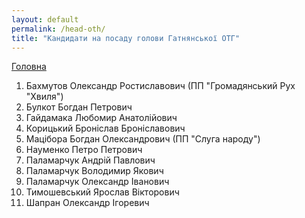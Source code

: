 ```yaml
---
layout: default
permalink: /head-oth/
title: "Кандидати на посаду голови Гатнянської ОТГ"
---
```


[Головна](/)


1.	Бахмутов Олександр Ростиславович (ПП "Громадянський Рух "Хвиля")
2.	Булкот Богдан Петрович
3.	Гайдамака Любомир Анатолійович
4.	Корицький Броніслав Броніславович
5.	Мацібора Богдан Олександрович (ПП "Слуга народу")
6.	Науменко Петро Петрович
7.	Паламарчук Андрій Павлович
8.	Паламарчук Володимир Якович
9.	Паламарчук Олександр Іванович
10.	Тимошевський Ярослав Вікторович
11.	Шапран Олександр Ігоревич
